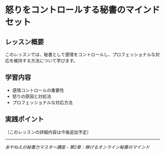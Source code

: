 # 怒りをコントロールする秘書のマインドセット

## レッスン概要
このレッスンでは、秘書として感情をコントロールし、プロフェッショナルな対応を維持する方法について学びます。

## 学習内容
- 感情コントロールの重要性
- 怒りの原因と対処法
- プロフェッショナルな対応方法

## 実践ポイント
（このレッスンの詳細内容は今後追加予定）

---
*あやねえの秘書力マスター講座 - 第2章：稼げるオンライン秘書のマインド*
